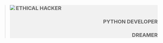 
<blockquote>
  <div style="background-color:rgba(0, 0, 0, 0.0470588);">  
      <img align="Left" src="https://readme-typing-svg.herokuapp.com?color=%2307F734&size=22&lines=Hello+" style="display: inline">
      <h3 align="right" style="display: inline">ETHICAL HACKER</h3>
      <h3  align="right">PYTHON DEVELOPER</h3>
      <h3  align="right">DREAMER</h3>
  </div>
</blockquote>
  
  <!--
**nslearn/nslearn** is a ✨ _special_ ✨ repository because its `README.md` (this file) appears on your GitHub profile.

Here are some ideas to get you started:

- 🔭 I’m currently working on ...
- 🌱 I’m currently learning ...
- 👯 I’m looking to collaborate on ...
- 🤔 I’m looking for help with ...
- 💬 Ask me about ...
- 📫 How to reach me: ...
- 😄 Pronouns: ...
- ⚡ Fun fact: ...
-->
